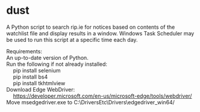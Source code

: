 # dust
A Python script to search rip.ie for notices based on contents of the watchlist file and display results in a window.
Windows Task Scheduler may be used to run this script at a specific time each day.

Requirements:\
An up-to-date version of Python.\
Run the following if not already installed:\
&emsp;  pip install selenium\
&emsp;  pip install bs4\
&emsp;  pip install tkhtmlview\
Download Edge WebDriver:\
&emsp;  https://developer.microsoft.com/en-us/microsoft-edge/tools/webdriver/ \
Move msedgedriver.exe to C:\DriversEtc\Drivers\edgedriver_win64/

  
